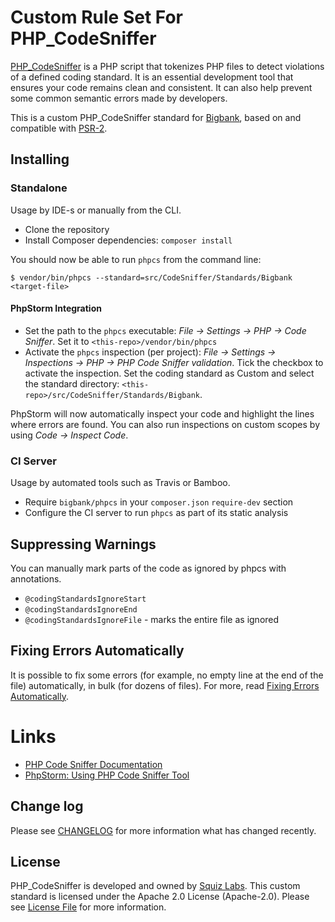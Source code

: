 # Custom Rule Set For PHP_CodeSniffer

[PHP_CodeSniffer](https://github.com/squizlabs/PHP_CodeSniffer) is a PHP script that tokenizes PHP files to detect violations of a defined coding standard. It is an essential development tool that ensures your code remains clean and consistent. It can also help prevent some common semantic errors made by developers.

This is a custom PHP_CodeSniffer standard for [Bigbank](https://bigbank.eu), based on and compatible with [PSR-2](http://www.php-fig.org/psr/psr-2).

## Installing

### Standalone

Usage by IDE-s or manually from the CLI.

* Clone the repository
* Install Composer dependencies: `composer install`

You should now be able to run `phpcs` from the command line:

```
$ vendor/bin/phpcs --standard=src/CodeSniffer/Standards/Bigbank <target-file>
```

#### PhpStorm Integration

* Set the path to the `phpcs` executable: *File -> Settings -> PHP -> Code Sniffer*. Set it to `<this-repo>/vendor/bin/phpcs`
* Activate the `phpcs` inspection (per project): *File -> Settings -> Inspections -> PHP -> PHP Code Sniffer validation*. Tick the checkbox to activate the inspection. Set the coding standard as Custom and select the standard directory: `<this-repo>/src/CodeSniffer/Standards/Bigbank`.

PhpStorm will now automatically inspect your code and highlight the lines where errors are found. You can also run inspections on custom scopes by using *Code -> Inspect Code*.

### CI Server

Usage by automated tools such as Travis or Bamboo.

* Require `bigbank/phpcs` in your `composer.json` `require-dev` section
* Configure the CI server to run `phpcs` as part of its static analysis
 
## Suppressing Warnings

You can manually mark parts of the code as ignored by phpcs with annotations.

* `@codingStandardsIgnoreStart`
* `@codingStandardsIgnoreEnd`
* `@codingStandardsIgnoreFile` - marks the entire file as ignored

## Fixing Errors Automatically

It is possible to fix some errors (for example, no empty line at the end of the file) automatically, in bulk (for dozens of files). For more, read [Fixing Errors Automatically](https://github.com/squizlabs/PHP_CodeSniffer/wiki/Fixing-Errors-Automatically).

# Links

* [PHP Code Sniffer Documentation](https://github.com/squizlabs/PHP_CodeSniffer/wiki)
* [PhpStorm: Using PHP Code Sniffer Tool](http://www.jetbrains.com/phpstorm/webhelp/using-php-code-sniffer-tool.html)

## Change log

Please see [CHANGELOG](CHANGELOG.md) for more information what has changed recently.

## License

PHP_CodeSniffer is developed and owned by [Squiz Labs](http://www.squizlabs.com).
This custom standard is licensed under the Apache 2.0 License (Apache-2.0). Please see [License File](LICENSE.md) for more information.